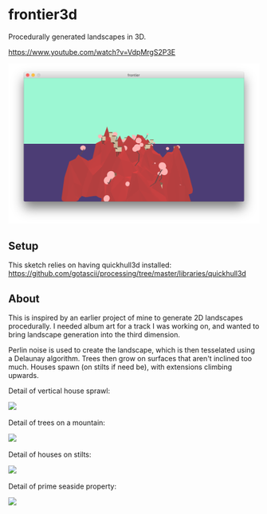 # frontier3d
Procedurally generated landscapes in 3D.

https://www.youtube.com/watch?v=VdpMrgS2P3E

<img src="https://github.com/davepagurek/frontier3d/blob/master/screenshots/Screen%20Shot%202016-08-24%20at%209.32.18%20AM.png?raw=true" />

## Setup
This sketch relies on having quickhull3d installed: https://github.com/gotascii/processing/tree/master/libraries/quickhull3d

## About

This is inspired by an earlier project of mine to generate 2D landscapes procedurally. I needed album art for a track I was working on, and wanted to bring landscape generation into the third dimension.

Perlin noise is used to create the landscape, which is then tesselated using a Delaunay algorithm. Trees then grow on surfaces that aren't inclined too much. Houses spawn (on stilts if need be), with extensions climbing upwards.

Detail of vertical house sprawl:

<img src='http://www.davepagurek.com/content/images/2016/10/view1.png' />

Detail of trees on a mountain:

<img src='http://www.davepagurek.com/content/images/2016/10/view2.png' />

Detail of houses on stilts:

<img src='http://www.davepagurek.com/content/images/2016/10/view3.png' />

Detail of prime seaside property:

<img src='http://www.davepagurek.com/content/images/2016/10/view4.png' />
